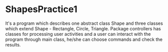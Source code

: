 # ShapesPractice1
It's a program which describes one abstract class Shape and
three classes which extend Shape - Rectangle, Circle, Triangle.
Package controllers has classes for processing user activities
and a user can interact with the program through main class, 
he/she can choose commands and check the results.
